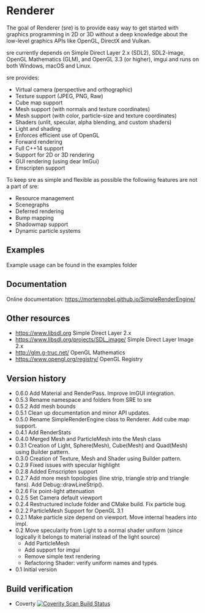 # Renderer

The goal of Renderer (sre) is to provide easy way to get started with graphics 
programming in 2D or 3D without a deep knowledge about the low-level graphics APIs like 
OpenGL, DirectX and Vulkan.
 
sre currently depends on Simple Direct Layer 2.x (SDL2), SDL2-image, OpenGL Mathematics (GLM), and OpenGL 3.3 (or higher),
imgui and runs on both Windows, macOS and Linux.
 
sre provides:
 * Virtual camera (perspective and orthographic)
 * Texture support (JPEG, PNG, Raw)
 * Cube map support
 * Mesh support (with normals and texture coordinates)
 * Mesh support (with color, particle-size and texture coordinates)
 * Shaders (unlit, specular, alpha blending, and custom shaders)
 * Light and shading
 * Enforces efficient use of OpenGL
 * Forward rendering
 * Full C++14 support
 * Support for 2D or 3D rendering
 * GUI rendering (using dear ImGui)
 * Emscripten support

To keep sre as simple and flexible as possible the following features are not a part of sre:
 * Resource management
 * Scenegraphs
 * Deferred rendering
 * Bump mapping
 * Shadowmap support
 * Dynamic particle systems

## Examples
 
Example usage can be found in the examples folder

## Documentation

Online documentation:
https://mortennobel.github.io/SimpleRenderEngine/
 
## Other resources
 
 * https://www.libsdl.org Simple Direct Layer 2.x 
 * https://www.libsdl.org/projects/SDL_image/ Simple Direct Layer Image 2.x
 * http://glm.g-truc.net/ OpenGL Mathematics
 * https://www.opengl.org/registry/ OpenGL Registry
 
## Version history
 * 0.6.0 Add Material and RenderPass. Improve ImGUI integration. 
 * 0.5.3 Rename namespace and folders from SRE to sre 
 * 0.5.2 Add mesh bounds 
 * 0.5.1 Clean up documentation and minor API updates. 
 * 0.5.0 Rename SimpleRenderEngine class to Renderer. Add cube map support. 
 * 0.4.1 Add RenderStats
 * 0.4.0 Merged Mesh and ParticleMesh into the Mesh class
 * 0.3.1 Creation of Light, Sphere(Mesh), Cube(Mesh) and Quad(Mesh) using Builder pattern.
 * 0.3.0 Creation of Texture, Mesh and Shader using Builder pattern.
 * 0.2.9 Fixed issues with specular highlight
 * 0.2.8 Added Emscripten support
 * 0.2.7 Add more mesh topologies (line strip, triangle strip and triangle fans). Add Debug::drawLineStrip(). 
 * 0.2.6 Fix point-light attenuation 
 * 0.2.5 Set Camera default viewport
 * 0.2.4 Restructured include folder and CMake build. Fix particle bug.
 * 0.2.2 ParticleMesh Support for OpenGL 3.1
 * 0.2.1 Make particle size depend on viewport. Move internal headers into impl.  
 * 0.2 Move specularity from Light to a normal shader uniform (since logically it belongs to material instead of the light source)  
   - Add ParticleMesh 
   - Add support for imgui 
   - Remove simple text rendering
   - Refactoring Shader: verify uniform names and types.
 * 0.1 Initial version
 
 ## Build verification
 * Coverty <a href="https://scan.coverity.com/projects/mortennobel-simplerenderengine">
   <img alt="Coverity Scan Build Status"
        src="https://scan.coverity.com/projects/11679/badge.svg"/>
 </a>